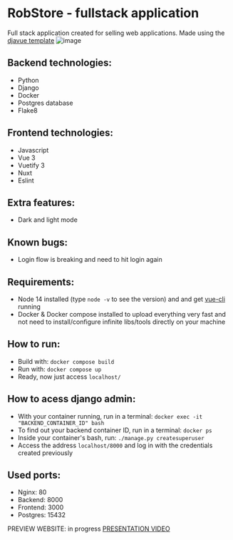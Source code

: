 # RobStore - fullstack application

Full stack application created for selling web applications. Made using the [djavue template](https://github.com/huogerac/djavue)
![image](https://user-images.githubusercontent.com/103211332/218487829-ffd39aed-4152-42f6-8543-68046177a560.png)

 
## Backend technologies:
 - Python
 - Django
 - Docker
 - Postgres database
 - Flake8
 
## Frontend technologies:
 - Javascript
 - Vue 3
 - Vuetify 3
 - Nuxt
 - Eslint
 
## Extra features:
 - Dark and light mode
 
## Known bugs:
 - Login flow is breaking and need to hit login again
 
## Requirements:
- Node 14 installed (type `node -v` to see the version) and and get [vue-cli](https://cli.vuejs.org/) running
- Docker & Docker compose installed to upload everything very fast and not need to install/configure infinite libs/tools directly on your machine
 
## How to run:
 - Build with: ```docker compose build```
 - Run  with: ```docker compose up```
 - Ready, now just access ```localhost/```
  
## How to acess django admin:
 - With your container running, run in a terminal: ```docker exec -it "BACKEND_CONTAINER_ID" bash```
 - To find out your backend container ID, run in a terminal: ```docker ps```
 - Inside your container's bash, run: ```./manage.py createsuperuser```
 - Access the address ```localhost/8000``` and log in with the credentials created previously
  
 ## Used ports:
 - Nginx: 80
 - Backend: 8000
 - Frontend: 3000
 - Postgres: 15432
 
PREVIEW WEBSITE: in progress
[PRESENTATION VIDEO](https://www.loom.com/share/d891410189994a679f8bfbb65bf5e820)
